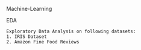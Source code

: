 Machine-Learning

EDA
```
Exploratory Data Analysis on following datasets:
1. IRIS Dataset
2. Amazon Fine Food Reviews
```

